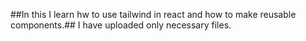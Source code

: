 ##In this I learn hw to use tailwind in react and how to make reusable components.##
I have uploaded only necessary files.

